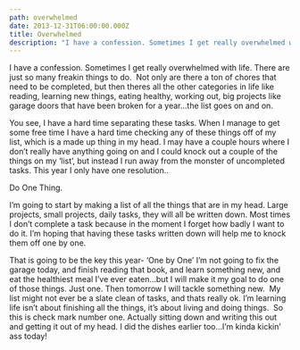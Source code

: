 ```yaml
---
path: overwhelmed
date: 2013-12-31T06:00:00.000Z
title: Overwhelmed
description: "I have a confession. Sometimes I get really overwhelmed with life. There are just so many freakin things to do.\L"
---
```

I have a confession. Sometimes I get really overwhelmed with life. There are just so many freakin things to do.  Not only are there a ton of chores that need to be completed, but then theres all the other categories in life like reading, learning new things, eating healthy, working out, big projects like garage doors that have been broken for a year…the list goes on and on.

You see, I have a hard time separating these tasks. When I manage to get some free time I have a hard time checking any of these things off of my list, which is a made up thing in my head. I may have a couple hours where I don’t really have anything going on and I could knock out a couple of the things on my ‘list’, but instead I run away from the monster of uncompleted tasks. This year I only have one resolution..

Do One Thing.

I’m going to start by making a list of all the things that are in my head. Large projects, small projects, daily tasks, they will all be written down. Most times I don’t complete a task because in the moment I forget how badly I want to do it. I’m hoping that having these tasks written down will help me to knock them off one by one. 

That is going to be the key this year- ‘One by One’ I’m not going to fix the garage today, and finish reading that book, and learn something new, and eat the healthiest meal I’ve ever eaten…but I will make it my goal to do one of those things. Just one. Then tomorrow I will tackle something new.  My list might not ever be a slate clean of tasks, and thats really ok. I’m learning life isn’t about finishing all the things, it’s about living and doing things.  So this is check mark number one. Actually sitting down and writing this out and getting it out of my head. I did the dishes earlier too…I’m kinda kickin’ ass today!
